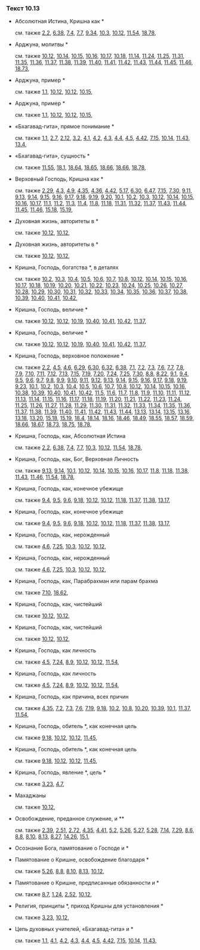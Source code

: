### Текст 10.13
	
- Абсолютная Истина, Кришна как \*

	см. также  [2.2](../02/0202.md),  [6.38](../06/0638.md),  [7.4](../07/0704.md),  [7.7](../07/0707.md),  [9.34](../09/0934.md),  [10.3](../10/1003.md),  [10.12](../10/1012.md),  [11.54](../11/1154.md),  [18.78](../18/1878.md), 
	
- Арджуна, молитвы \*

	см. также  [10.12](../10/1012.md),  [10.14](../10/1014.md),  [10.15](../10/1015.md),  [10.16](../10/1016.md),  [10.17](../10/1017.md),  [10.18](../10/1018.md),  [11.14](../11/1114.md),  [11.24](../11/1124.md),  [11.25](../11/1125.md),  [11.31](../11/1131.md),  [11.35](../11/1135.md),  [11.36](../11/1136.md),  [11.37](../11/1137.md),  [11.38](../11/1138.md),  [11.39](../11/1139.md),  [11.40](../11/1140.md),  [11.41](../11/1141.md),  [11.42](../11/1142.md),  [11.43](../11/1143.md),  [11.44](../11/1144.md),  [11.45](../11/1145.md),  [11.46](../11/1146.md),  [18.73](../18/1873.md), 
	
- Арджуна, пример \*

	см. также  [1.1](../01/0101.md),  [10.12](../10/1012.md),  [10.12](../10/1012.md),  [10.15](../10/1015.md), 
	
- Арджуна, пример \*

	см. также  [1.1](../01/0101.md),  [10.12](../10/1012.md),  [10.12](../10/1012.md),  [10.15](../10/1015.md), 
	
- «Бхагавад-гита», прямое понимание \*

	см. также  [1.1](../01/0101.md),  [2.7](../02/0207.md),  [2.12](../02/0212.md),  [3.2](../03/0302.md),  [4.1](../04/0401.md),  [4.2](../04/0402.md),  [4.3](../04/0403.md),  [4.4](../04/0404.md),  [4.5](../04/0405.md),  [4.42](../04/0442.md),  [7.15](../07/0715.md),  [10.14](../10/1014.md),  [11.43](../11/1143.md),  [13.4](../13/1304.md), 
	
- «Бхагавад-гита», сущность \*

	см. также  [11.55](../11/1155.md),  [18.1](../18/1801.md),  [18.64](../18/1864.md),  [18.65](../18/1865.md),  [18.66](../18/1866.md),  [18.66](../18/1866.md),  [18.78](../18/1878.md), 
	
- Верховный Господь, Кришна как \*

	см. также  [2.29](../02/0229.md),  [4.3](../04/0403.md),  [4.9](../04/0409.md),  [4.35](../04/0435.md),  [4.36](../04/0436.md),  [4.42](../04/0442.md),  [5.17](../05/0517.md),  [6.30](../06/0630.md),  [6.47](../06/0647.md),  [7.15](../07/0715.md),  [7.30](../07/0730.md),  [9.11](../09/0911.md),  [9.13](../09/0913.md),  [9.14](../09/0914.md),  [9.15](../09/0915.md),  [9.16](../09/0916.md),  [9.17](../09/0917.md),  [9.18](../09/0918.md),  [9.19](../09/0919.md),  [9.20](../09/0920.md),  [10.1](../10/1001.md),  [10.2](../10/1002.md),  [10.3](../10/1003.md),  [10.12](../10/1012.md),  [10.14](../10/1014.md),  [10.15](../10/1015.md),  [10.16](../10/1016.md),  [10.17](../10/1017.md),  [11.1](../11/1101.md),  [11.2](../11/1102.md),  [11.3](../11/1103.md),  [11.4](../11/1104.md),  [11.8](../11/1108.md),  [11.18](../11/1118.md),  [11.31](../11/1131.md),  [11.32](../11/1132.md),  [11.37](../11/1137.md),  [11.43](../11/1143.md),  [11.44](../11/1144.md),  [11.45](../11/1145.md),  [11.46](../11/1146.md),  [15.18](../15/1518.md),  [15.19](../15/1519.md), 
	
- Духовная жизнь, авторитеты в \*

	см. также  [10.12](../10/1012.md),  [10.12](../10/1012.md), 
	
- Духовная жизнь, авторитеты в \*

	см. также  [10.12](../10/1012.md),  [10.12](../10/1012.md), 
	
- Кришна, Господь, богатства \*, в деталях

	см. также  [10.2](../10/1002.md),  [10.3](../10/1003.md),  [10.4](../10/1004.md),  [10.5](../10/1005.md),  [10.6](../10/1006.md),  [10.7](../10/1007.md),  [10.8](../10/1008.md),  [10.12](../10/1012.md),  [10.14](../10/1014.md),  [10.15](../10/1015.md),  [10.16](../10/1016.md),  [10.17](../10/1017.md),  [10.18](../10/1018.md),  [10.19](../10/1019.md),  [10.20](../10/1020.md),  [10.21](../10/1021.md),  [10.22](../10/1022.md),  [10.23](../10/1023.md),  [10.24](../10/1024.md),  [10.25](../10/1025.md),  [10.26](../10/1026.md),  [10.27](../10/1027.md),  [10.28](../10/1028.md),  [10.29](../10/1029.md),  [10.30](../10/1030.md),  [10.31](../10/1031.md),  [10.32](../10/1032.md),  [10.33](../10/1033.md),  [10.34](../10/1034.md),  [10.35](../10/1035.md),  [10.36](../10/1036.md),  [10.37](../10/1037.md),  [10.38](../10/1038.md),  [10.39](../10/1039.md),  [10.40](../10/1040.md),  [10.41](../10/1041.md),  [10.42](../10/1042.md), 
	
- Кришна, Господь, величие \*

	см. также  [10.12](../10/1012.md),  [10.12](../10/1012.md),  [10.19](../10/1019.md),  [10.40](../10/1040.md),  [10.41](../10/1041.md),  [10.42](../10/1042.md),  [11.37](../11/1137.md), 
	
- Кришна, Господь, величие \*

	см. также  [10.12](../10/1012.md),  [10.12](../10/1012.md),  [10.19](../10/1019.md),  [10.40](../10/1040.md),  [10.41](../10/1041.md),  [10.42](../10/1042.md),  [11.37](../11/1137.md), 
	
- Кришна, Господь, верховное положение \*

	см. также  [2.2](../02/0202.md),  [4.5](../04/0405.md),  [4.6](../04/0406.md),  [6.29](../06/0629.md),  [6.30](../06/0630.md),  [6.32](../06/0632.md),  [6.38](../06/0638.md),  [7.1](../07/0701.md),  [7.2](../07/0702.md),  [7.3](../07/0703.md),  [7.6](../07/0706.md),  [7.7](../07/0707.md),  [7.8](../07/0708.md),  [7.9](../07/0709.md),  [7.10](../07/0710.md),  [7.11](../07/0711.md),  [7.12](../07/0712.md),  [7.13](../07/0713.md),  [7.15](../07/0715.md),  [7.19](../07/0719.md),  [7.20](../07/0720.md),  [7.24](../07/0724.md),  [7.25](../07/0725.md),  [7.30](../07/0730.md),  [8.8](../08/0808.md),  [8.22](../08/0822.md),  [9.1](../09/0901.md),  [9.4](../09/0904.md),  [9.5](../09/0905.md),  [9.6](../09/0906.md),  [9.7](../09/0907.md),  [9.8](../09/0908.md),  [9.9](../09/0909.md),  [9.10](../09/0910.md),  [9.11](../09/0911.md),  [9.12](../09/0912.md),  [9.13](../09/0913.md),  [9.14](../09/0914.md),  [9.15](../09/0915.md),  [9.16](../09/0916.md),  [9.17](../09/0917.md),  [9.18](../09/0918.md),  [9.19](../09/0919.md),  [9.23](../09/0923.md),  [10.1](../10/1001.md),  [10.2](../10/1002.md),  [10.3](../10/1003.md),  [10.4](../10/1004.md),  [10.5](../10/1005.md),  [10.6](../10/1006.md),  [10.7](../10/1007.md),  [10.8](../10/1008.md),  [10.12](../10/1012.md),  [10.14](../10/1014.md),  [10.15](../10/1015.md),  [10.16](../10/1016.md),  [10.38](../10/1038.md),  [10.39](../10/1039.md),  [10.40](../10/1040.md),  [10.41](../10/1041.md),  [10.42](../10/1042.md),  [11.5](../11/1105.md),  [11.6](../11/1106.md),  [11.7](../11/1107.md),  [11.8](../11/1108.md),  [11.9](../11/1109.md),  [11.10](../11/1110.md),  [11.11](../11/1111.md),  [11.12](../11/1112.md),  [11.13](../11/1113.md),  [11.14](../11/1114.md),  [11.15](../11/1115.md),  [11.16](../11/1116.md),  [11.17](../11/1117.md),  [11.18](../11/1118.md),  [11.19](../11/1119.md),  [11.20](../11/1120.md),  [11.21](../11/1121.md),  [11.22](../11/1122.md),  [11.23](../11/1123.md),  [11.24](../11/1124.md),  [11.25](../11/1125.md),  [11.26](../11/1126.md),  [11.27](../11/1127.md),  [11.28](../11/1128.md),  [11.29](../11/1129.md),  [11.30](../11/1130.md),  [11.31](../11/1131.md),  [11.32](../11/1132.md),  [11.33](../11/1133.md),  [11.34](../11/1134.md),  [11.35](../11/1135.md),  [11.36](../11/1136.md),  [11.37](../11/1137.md),  [11.38](../11/1138.md),  [11.39](../11/1139.md),  [11.40](../11/1140.md),  [11.41](../11/1141.md),  [11.42](../11/1142.md),  [11.43](../11/1143.md),  [11.44](../11/1144.md),  [13.13](../13/1313.md),  [13.14](../13/1314.md),  [13.15](../13/1315.md),  [13.16](../13/1316.md),  [13.18](../13/1318.md),  [13.20](../13/1320.md),  [15.18](../15/1518.md),  [15.19](../15/1519.md),  [18.4](../18/1804.md),  [18.14](../18/1814.md),  [18.16](../18/1816.md),  [18.46](../18/1846.md),  [18.49](../18/1849.md),  [18.55](../18/1855.md),  [18.57](../18/1857.md),  [18.59](../18/1859.md),  [18.66](../18/1866.md),  [18.67](../18/1867.md),  [18.73](../18/1873.md),  [18.75](../18/1875.md),  [18.78](../18/1878.md), 
	
- Кришна, Господь, как, Абсолютная Истина

	см. также  [2.2](../02/0202.md),  [6.38](../06/0638.md),  [7.4](../07/0704.md),  [7.7](../07/0707.md),  [10.3](../10/1003.md),  [10.12](../10/1012.md),  [11.54](../11/1154.md),  [18.78](../18/1878.md), 
	
- Кришна, Господь, как, Бог, Верховная Личность

	см. также  [9.13](../09/0913.md),  [9.14](../09/0914.md),  [10.1](../10/1001.md),  [10.12](../10/1012.md),  [10.14](../10/1014.md),  [10.15](../10/1015.md),  [10.16](../10/1016.md),  [10.17](../10/1017.md),  [11.8](../11/1108.md),  [11.18](../11/1118.md),  [11.38](../11/1138.md),  [11.43](../11/1143.md),  [11.46](../11/1146.md),  [11.54](../11/1154.md),  [18.78](../18/1878.md), 
	
- Кришна, Господь, как, конечное убежище

	см. также  [9.4](../09/0904.md),  [9.5](../09/0905.md),  [9.6](../09/0906.md),  [9.18](../09/0918.md),  [10.12](../10/1012.md),  [10.12](../10/1012.md),  [11.18](../11/1118.md),  [11.37](../11/1137.md),  [11.38](../11/1138.md),  [13.17](../13/1317.md), 
	
- Кришна, Господь, как, конечное убежище

	см. также  [9.4](../09/0904.md),  [9.5](../09/0905.md),  [9.6](../09/0906.md),  [9.18](../09/0918.md),  [10.12](../10/1012.md),  [10.12](../10/1012.md),  [11.18](../11/1118.md),  [11.37](../11/1137.md),  [11.38](../11/1138.md),  [13.17](../13/1317.md), 
	
- Кришна, Господь, как, нерожденный

	см. также  [4.6](../04/0406.md),  [7.25](../07/0725.md),  [10.3](../10/1003.md),  [10.12](../10/1012.md),  [10.12](../10/1012.md), 
	
- Кришна, Господь, как, нерожденный

	см. также  [4.6](../04/0406.md),  [7.25](../07/0725.md),  [10.3](../10/1003.md),  [10.12](../10/1012.md),  [10.12](../10/1012.md), 
	
- Кришна, Господь, как, Парабрахман или парам брахма

	см. также  [7.10](../07/0710.md),  [18.62](../18/1862.md), 
	
- Кришна, Господь, как, чистейший

	см. также  [10.12](../10/1012.md),  [10.12](../10/1012.md), 
	
- Кришна, Господь, как, чистейший

	см. также  [10.12](../10/1012.md),  [10.12](../10/1012.md), 
	
- Кришна, Господь, как личность

	см. также  [4.5](../04/0405.md),  [7.24](../07/0724.md),  [8.9](../08/0809.md),  [10.12](../10/1012.md),  [10.12](../10/1012.md),  [11.54](../11/1154.md), 
	
- Кришна, Господь, как личность

	см. также  [4.5](../04/0405.md),  [7.24](../07/0724.md),  [8.9](../08/0809.md),  [10.12](../10/1012.md),  [10.12](../10/1012.md),  [11.54](../11/1154.md), 
	
- Кришна, Господь, как причина, всех причин

	см. также  [4.35](../04/0435.md),  [7.2](../07/0702.md),  [7.3](../07/0703.md),  [7.6](../07/0706.md),  [7.19](../07/0719.md),  [9.18](../09/0918.md),  [10.2](../10/1002.md),  [10.8](../10/1008.md),  [10.20](../10/1020.md),  [10.39](../10/1039.md),  [10.1](../10/1001.md),  [11.37](../11/1137.md),  [11.54](../11/1154.md), 
	
- Кришна, Господь, обитель \*, как конечная цель

	см. также  [9.18](../09/0918.md),  [10.12](../10/1012.md),  [10.12](../10/1012.md),  [11.45](../11/1145.md), 
	
- Кришна, Господь, обитель \*, как конечная цель

	см. также  [9.18](../09/0918.md),  [10.12](../10/1012.md),  [10.12](../10/1012.md),  [11.45](../11/1145.md), 
	
- Кришна, Господь, явление \*, цель \*

	см. также  [3.23](../03/0323.md),  [4.7](../04/0407.md), 
	
- Махаджаны

	см. также  [10.12](../10/1012.md), 
	
- Освобождение, преданное служение, и \*\*

	см. также  [2.39](../02/0239.md),  [2.51](../02/0251.md),  [2.72](../02/0272.md),  [4.35](../04/0435.md),  [4.41](../04/0441.md),  [5.2](../05/0502.md),  [5.26](../05/0526.md),  [5.27](../05/0527.md),  [5.28](../05/0528.md),  [7.14](../07/0714.md),  [7.29](../07/0729.md),  [8.6](../08/0806.md),  [8.8](../08/0808.md),  [8.10](../08/0810.md),  [8.13](../08/0813.md),  [8.27](../08/0827.md),  [14.26](../14/1426.md),  [15.1](../15/1501.md), 
	
- Осознание Бога, памятование о Господе и \*

	
- Памятование о Кришне, освобождение благодаря \*

	см. также  [5.26](../05/0526.md),  [8.8](../08/0808.md),  [8.10](../08/0810.md),  [8.13](../08/0813.md),  [10.12](../10/1012.md), 
	
- Памятование о Кришне, предписанные обязанности и \*

	см. также  [8.7](../08/0807.md),  [1.24](../01/0124.md),  [2.52](../02/0252.md),  [10.12](../10/1012.md), 
	
- Религия, принципы \*, приход Кришны для установления \*

	см. также  [3.23](../03/0323.md),  [10.12](../10/1012.md), 
	
- Цепь духовных учителей, «Бхагавад-гита» и \*

	см. также  [1.1](../01/0101.md),  [4.1](../04/0401.md),  [4.2](../04/0402.md),  [4.3](../04/0403.md),  [4.4](../04/0404.md),  [4.5](../04/0405.md),  [4.42](../04/0442.md),  [7.15](../07/0715.md),  [10.14](../10/1014.md),  [11.43](../11/1143.md), 
